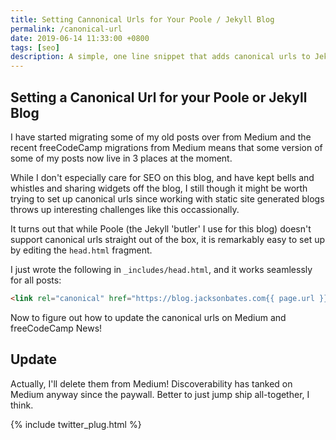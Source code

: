 ```yaml
---
title: Setting Cannonical Urls for Your Poole / Jekyll Blog
permalink: /canonical-url
date: 2019-06-14 11:33:00 +0800
tags: [seo]
description: A simple, one line snippet that adds canonical urls to Jekyll blogs without the need for SEO gems to be installed.
---
```


## Setting a Canonical Url for your Poole or Jekyll Blog

I have started migrating some of my old posts over from Medium and the recent freeCodeCamp migrations from Medium means that some version of some of my posts now live in 3 places at the moment.

While I don't especially care for SEO on this blog, and have kept bells and whistles and sharing widgets off the blog, I still though it might be worth trying to set up canonical urls since working with static site generated blogs throws up interesting challenges like this occassionally.

It turns out that while Poole (the Jekyll 'butler' I use for this blog) doesn't support canonical urls straight out of the box, it is remarkably easy to set up by editing the `head.html` fragment.

I just wrote the following in `_includes/head.html`, and it works seamlessly for all posts:

```html
<link rel="canonical" href="https://blog.jacksonbates.com{{ page.url }}" />
```

Now to figure out how to update the canonical urls on Medium and freeCodeCamp News!

## Update

Actually, I'll delete them from Medium! Discoverability has tanked on Medium anyway since the paywall. Better to just jump ship all-together, I think.

{% include twitter_plug.html %}
